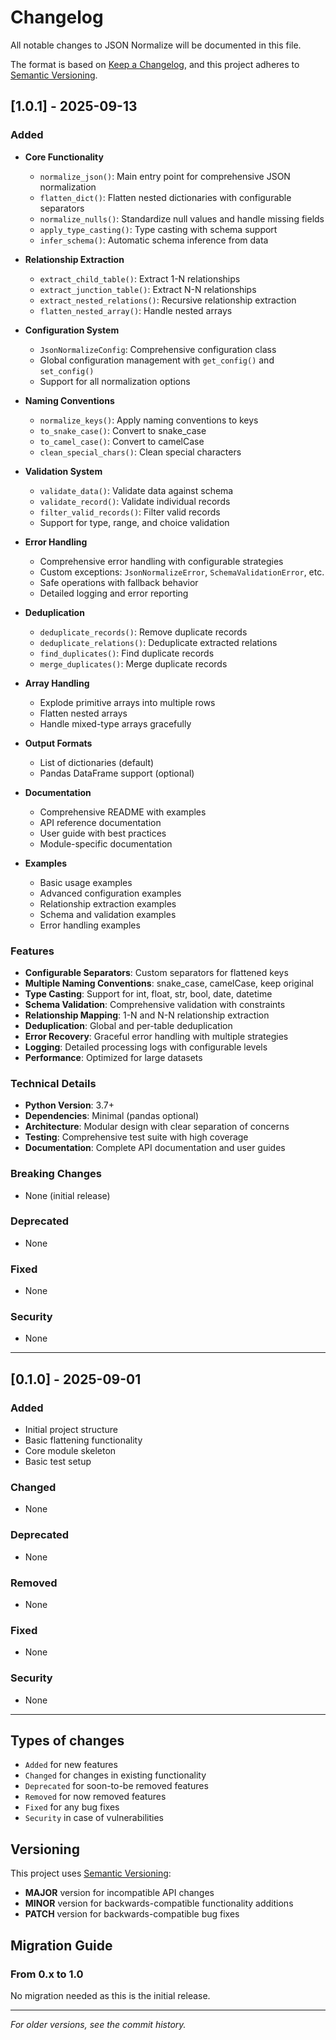 # Changelog

All notable changes to JSON Normalize will be documented in this file.

The format is based on [Keep a Changelog](https://keepachangelog.com/en/1.0.0/),
and this project adheres to [Semantic Versioning](https://semver.org/spec/v2.0.0.html).

## [1.0.1] - 2025-09-13

### Added
- **Core Functionality**
  - `normalize_json()`: Main entry point for comprehensive JSON normalization
  - `flatten_dict()`: Flatten nested dictionaries with configurable separators
  - `normalize_nulls()`: Standardize null values and handle missing fields
  - `apply_type_casting()`: Type casting with schema support
  - `infer_schema()`: Automatic schema inference from data

- **Relationship Extraction**
  - `extract_child_table()`: Extract 1-N relationships
  - `extract_junction_table()`: Extract N-N relationships
  - `extract_nested_relations()`: Recursive relationship extraction
  - `flatten_nested_array()`: Handle nested arrays

- **Configuration System**
  - `JsonNormalizeConfig`: Comprehensive configuration class
  - Global configuration management with `get_config()` and `set_config()`
  - Support for all normalization options

- **Naming Conventions**
  - `normalize_keys()`: Apply naming conventions to keys
  - `to_snake_case()`: Convert to snake_case
  - `to_camel_case()`: Convert to camelCase
  - `clean_special_chars()`: Clean special characters

- **Validation System**
  - `validate_data()`: Validate data against schema
  - `validate_record()`: Validate individual records
  - `filter_valid_records()`: Filter valid records
  - Support for type, range, and choice validation

- **Error Handling**
  - Comprehensive error handling with configurable strategies
  - Custom exceptions: `JsonNormalizeError`, `SchemaValidationError`, etc.
  - Safe operations with fallback behavior
  - Detailed logging and error reporting

- **Deduplication**
  - `deduplicate_records()`: Remove duplicate records
  - `deduplicate_relations()`: Deduplicate extracted relations
  - `find_duplicates()`: Find duplicate records
  - `merge_duplicates()`: Merge duplicate records

- **Array Handling**
  - Explode primitive arrays into multiple rows
  - Flatten nested arrays
  - Handle mixed-type arrays gracefully

- **Output Formats**
  - List of dictionaries (default)
  - Pandas DataFrame support (optional)

- **Documentation**
  - Comprehensive README with examples
  - API reference documentation
  - User guide with best practices
  - Module-specific documentation

- **Examples**
  - Basic usage examples
  - Advanced configuration examples
  - Relationship extraction examples
  - Schema and validation examples
  - Error handling examples

### Features
- **Configurable Separators**: Custom separators for flattened keys
- **Multiple Naming Conventions**: snake_case, camelCase, keep original
- **Type Casting**: Support for int, float, str, bool, date, datetime
- **Schema Validation**: Comprehensive validation with constraints
- **Relationship Mapping**: 1-N and N-N relationship extraction
- **Deduplication**: Global and per-table deduplication
- **Error Recovery**: Graceful error handling with multiple strategies
- **Logging**: Detailed processing logs with configurable levels
- **Performance**: Optimized for large datasets

### Technical Details
- **Python Version**: 3.7+
- **Dependencies**: Minimal (pandas optional)
- **Architecture**: Modular design with clear separation of concerns
- **Testing**: Comprehensive test suite with high coverage
- **Documentation**: Complete API documentation and user guides

### Breaking Changes
- None (initial release)

### Deprecated
- None

### Fixed
- None

### Security
- None

---

## [0.1.0] - 2025-09-01

### Added
- Initial project structure
- Basic flattening functionality
- Core module skeleton
- Basic test setup

### Changed
- None

### Deprecated
- None

### Removed
- None

### Fixed
- None

### Security
- None

---

## Types of changes
- `Added` for new features
- `Changed` for changes in existing functionality
- `Deprecated` for soon-to-be removed features
- `Removed` for now removed features
- `Fixed` for any bug fixes
- `Security` in case of vulnerabilities

## Versioning
This project uses [Semantic Versioning](https://semver.org/):

- **MAJOR** version for incompatible API changes
- **MINOR** version for backwards-compatible functionality additions
- **PATCH** version for backwards-compatible bug fixes

## Migration Guide

### From 0.x to 1.0
No migration needed as this is the initial release.

---

*For older versions, see the commit history.*
